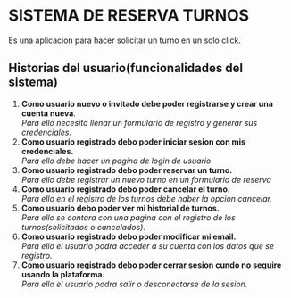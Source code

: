# SISTEMA DE RESERVA TURNOS
Es una aplicacion para hacer solicitar un turno en un solo click. 

## Historias del usuario(funcionalidades del sistema)

1. **Como usuario nuevo o invitado debe poder registrarse y crear una cuenta nueva**. <br>
    *Para ello necesita llenar un formulario de registro y generar sus credenciales.*
2. **Como usuario registrado debo poder iniciar sesion con mis credenciales.**<br>
    *Para ello debe hacer un pagina de login de usuario*
3. **Como usuario registrado debo poder reservar un turno.**<br>
    *Para ello debe registrar un nuevo turno en un formulario de reserva*
4. **Como usuario registrado debo poder cancelar el turno.**<br>
    *Para ello en el registro de los turnos debe haber la opcion cancelar.*
5. **Como usuario debo poder ver mi historial de turnos.**<br>
    *Para ello se contara con una pagina con el registro de los turnos(solicitados o cancelados).*
6. **Como usuario registrado debo poder modificar mi email.**<br>
    *Para ello el usuario podra acceder a su cuenta con los datos que se registro.*
7. **Como usuario registrado debo poder cerrar sesion cundo no seguire usando la plataforma.**<br>
    *Para ello el usuario podra salir o desconectarse de la sesion.*
